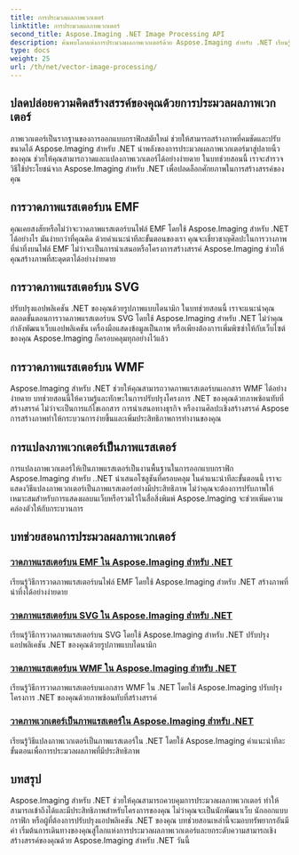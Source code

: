 ```yaml
---
title: การประมวลผลภาพเวกเตอร์
linktitle: การประมวลผลภาพเวกเตอร์
second_title: Aspose.Imaging .NET Image Processing API
description: ค้นพบโลกแห่งการประมวลผลภาพเวกเตอร์ด้วย Aspose.Imaging สำหรับ .NET เรียนรู้การวาดและแปลงภาพเวกเตอร์ได้อย่างง่ายดาย ปรับปรุงโครงการ .NET ของคุณวันนี้!
type: docs
weight: 25
url: /th/net/vector-image-processing/
---
```


## ปลดปล่อยความคิดสร้างสรรค์ของคุณด้วยการประมวลผลภาพเวกเตอร์

ภาพเวกเตอร์เป็นรากฐานของการออกแบบกราฟิกสมัยใหม่ ช่วยให้สามารถสร้างภาพที่คมชัดและปรับขนาดได้ Aspose.Imaging สำหรับ .NET นำพลังของการประมวลผลภาพเวกเตอร์มาสู่ปลายนิ้วของคุณ ช่วยให้คุณสามารถวาดและแปลงภาพเวกเตอร์ได้อย่างง่ายดาย ในบทช่วยสอนนี้ เราจะสำรวจวิธีใช้ประโยชน์จาก Aspose.Imaging สำหรับ .NET เพื่อปลดล็อกศักยภาพในการสร้างสรรค์ของคุณ

## การวาดภาพแรสเตอร์บน EMF

คุณเคยสงสัยหรือไม่ว่าจะวาดภาพแรสเตอร์บนไฟล์ EMF โดยใช้ Aspose.Imaging สำหรับ .NET ได้อย่างไร มันง่ายกว่าที่คุณคิด ด้วยคำแนะนำทีละขั้นตอนของเรา คุณจะเชี่ยวชาญศิลปะในการวางภาพที่น่าทึ่งบนไฟล์ EMF ไม่ว่าจะเป็นการนำเสนอหรือโครงการสร้างสรรค์ Aspose.Imaging ช่วยให้คุณสร้างภาพที่สะดุดตาได้อย่างง่ายดาย

## การวาดภาพแรสเตอร์บน SVG

ปรับปรุงแอปพลิเคชัน .NET ของคุณด้วยรูปภาพแบบไดนามิก ในบทช่วยสอนนี้ เราจะแนะนำคุณตลอดขั้นตอนการวาดภาพแรสเตอร์บน SVG โดยใช้ Aspose.Imaging สำหรับ .NET ไม่ว่าคุณกำลังพัฒนาเว็บแอปพลิเคชัน เครื่องมือแสดงข้อมูลเป็นภาพ หรือเพียงต้องการเพิ่มพิซซ่าให้กับเว็บไซต์ของคุณ Aspose.Imaging ก็ครอบคลุมทุกอย่างไว้แล้ว

## การวาดภาพแรสเตอร์บน WMF

Aspose.Imaging สำหรับ .NET ช่วยให้คุณสามารถวาดภาพแรสเตอร์บนเอกสาร WMF ได้อย่างง่ายดาย บทช่วยสอนนี้ให้ความรู้และทักษะในการปรับปรุงโครงการ .NET ของคุณด้วยภาพซ้อนทับที่สร้างสรรค์ ไม่ว่าจะเป็นการแก้ไขเอกสาร การนำเสนอทางธุรกิจ หรืองานศิลปะเชิงสร้างสรรค์ Aspose การสร้างภาพทำให้กระบวนการง่ายขึ้นและเพิ่มประสิทธิภาพการทำงานของคุณ

## การแปลงภาพเวกเตอร์เป็นภาพแรสเตอร์

การแปลงภาพเวกเตอร์ให้เป็นภาพแรสเตอร์เป็นงานพื้นฐานในการออกแบบกราฟิก Aspose.Imaging สำหรับ ..NET นำเสนอโซลูชันที่ครอบคลุม ในคำแนะนำทีละขั้นตอนนี้ เราจะแสดงวิธีแปลงภาพเวกเตอร์เป็นภาพแรสเตอร์อย่างมีประสิทธิภาพ ไม่ว่าคุณจะต้องการปรับภาพให้เหมาะสมสำหรับการแสดงผลบนเว็บหรือรวมไว้ในสื่อสิ่งพิมพ์ Aspose.Imaging จะช่วยเพิ่มความคล่องตัวให้กับกระบวนการ

## บทช่วยสอนการประมวลผลภาพเวกเตอร์
### [วาดภาพแรสเตอร์บน EMF ใน Aspose.Imaging สำหรับ .NET](./draw-raster-image-on-emf/)
เรียนรู้วิธีการวาดภาพแรสเตอร์บนไฟล์ EMF โดยใช้ Aspose.Imaging สำหรับ .NET สร้างภาพที่น่าทึ่งได้อย่างง่ายดาย
### [วาดภาพแรสเตอร์บน SVG ใน Aspose.Imaging สำหรับ .NET](./draw-raster-image-on-svg/)
เรียนรู้วิธีการวาดภาพแรสเตอร์บน SVG โดยใช้ Aspose.Imaging สำหรับ .NET ปรับปรุงแอปพลิเคชัน .NET ของคุณด้วยรูปภาพแบบไดนามิก
### [วาดภาพแรสเตอร์บน WMF ใน Aspose.Imaging สำหรับ .NET](./draw-raster-image-on-wmf/)
เรียนรู้วิธีการวาดภาพแรสเตอร์บนเอกสาร WMF ใน .NET โดยใช้ Aspose.Imaging ปรับปรุงโครงการ .NET ของคุณด้วยภาพซ้อนทับที่สร้างสรรค์
### [วาดภาพเวกเตอร์เป็นภาพแรสเตอร์ใน Aspose.Imaging สำหรับ .NET](./draw-vector-image-to-raster-image/)
เรียนรู้วิธีแปลงภาพเวกเตอร์เป็นภาพแรสเตอร์ใน .NET โดยใช้ Aspose.Imaging คำแนะนำทีละขั้นตอนเพื่อการประมวลผลภาพที่มีประสิทธิภาพ

## บทสรุป

Aspose.Imaging สำหรับ .NET ช่วยให้คุณสามารถควบคุมการประมวลผลภาพเวกเตอร์ ทำให้สามารถเข้าถึงได้และมีประสิทธิภาพสำหรับโครงการของคุณ ไม่ว่าคุณจะเป็นนักพัฒนาเว็บ นักออกแบบกราฟิก หรือผู้ที่ต้องการปรับปรุงแอปพลิเคชัน .NET ของคุณ บทช่วยสอนเหล่านี้จะมอบทรัพยากรอันมีค่า เริ่มต้นการเดินทางของคุณสู่โลกแห่งการประมวลผลภาพเวกเตอร์และยกระดับความสามารถเชิงสร้างสรรค์ของคุณด้วย Aspose.Imaging สำหรับ .NET วันนี้